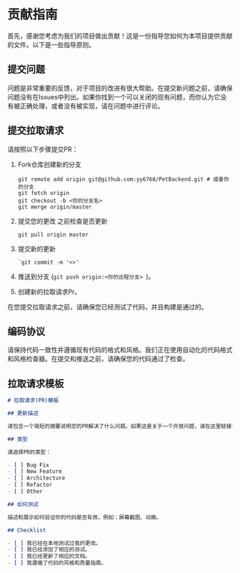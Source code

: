 # 贡献指南

首先，感谢您考虑为我们的项目做出贡献！这是一份指导您如何为本项目提供贡献的文件。以下是一些指导原则。

## 提交问题

问题是非常重要的反馈，对于项目的改进有很大帮助。在提交新问题之前，请确保问题没有在Issues中列出。如果你找到一个可以关闭的现有问题，而你认为它没有被正确处理，或者没有被实现，请在问题中进行评论。

## 提交拉取请求

请按照以下步骤提交PR：

1. Fork仓库创建新的分支

   ```
   git remote add origin git@github.com:yy6768/PetBackend.git # 或者你的分支
   git fetch origin 
   git checkout -b <你的分支名>
   git merge origin/master
   ```

2. 提交您的更改 之前检查是否更新 

   ```
   git pull origin master
   ```

3. 提交新的更新

   ```
   `git commit -m '<>'
   ```

4. 推送到分支 (`git push origin:<你的远程分支> `)。

5. 创建新的拉取请求Pr。

在您提交拉取请求之前，请确保您已经测试了代码，并且构建是通过的。



## 编码协议

请保持代码一致性并遵循现有代码的格式和风格。我们正在使用自动化的代码格式和风格检查器。在提交和推送之前，请确保您的代码通过了检查。

## 拉取请求模板

```markdown
# 拉取请求(PR)模板

## 更新描述

请包含一个简短的摘要说明您的PR解决了什么问题。如果这是关于一个开放问题，请在这里链接该问题。

## 类型

请选择PR的类型：

- [ ] Bug Fix
- [ ] New Feature
- [ ] Architecture
- [ ] Refactor
- [ ] Other

## 如何测试

描述和展示如何验证你的代码是否有效，例如：屏幕截图、动画。

## Checklist

- [ ] 我已经在本地测试过我的更改。
- [ ] 我已经添加了相应的测试。
- [ ] 我已经更新了相应的文档。
- [ ] 我遵循了代码的风格和质量指南。
```